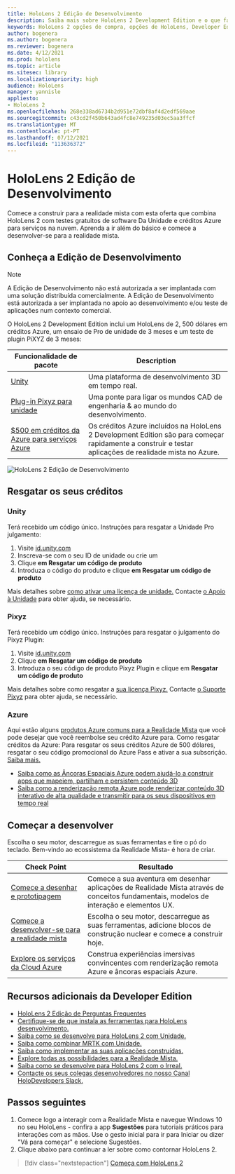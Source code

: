 ```yaml
---
title: HoloLens 2 Edição de Desenvolvimento
description: Saiba mais sobre HoloLens 2 Development Edition e o que fazer depois de obter um dos seus.
keywords: HoloLens 2 opções de compra, opções de HoloLens, Developer Edition
author: bogenera
ms.author: bogenera
ms.reviewer: bogenera
ms.date: 4/12/2021
ms.prod: hololens
ms.topic: article
ms.sitesec: library
ms.localizationpriority: high
audience: HoloLens
manager: yannisle
appliesto:
- HoloLens 2
ms.openlocfilehash: 268e338ad6734b2d951e72dbf8af4d2edf569aae
ms.sourcegitcommit: c43cd2f450b643ad4fc8e749235d03ec5aa3ffcf
ms.translationtype: MT
ms.contentlocale: pt-PT
ms.lasthandoff: 07/12/2021
ms.locfileid: "113636372"
---
```

# <a name="hololens-2-development-edition"></a>HoloLens 2 Edição de Desenvolvimento

Comece a construir para a realidade mista com esta oferta que combina HoloLens 2 com testes gratuitos de software Da Unidade e créditos Azure para serviços na nuvem. Aprenda a ir além do básico e comece a desenvolver-se para a realidade mista.

## <a name="learn-about-the-development-edition"></a>Conheça a Edição de Desenvolvimento

> [!NOTE]
> A Edição de Desenvolvimento não está autorizada a ser implantada com uma solução distribuída comercialmente. A Edição de Desenvolvimento está autorizada a ser implantada no apoio ao desenvolvimento e/ou teste de aplicações num contexto comercial.  

O HoloLens 2 Development Edition inclui um HoloLens de 2, 500 dólares em créditos Azure, um ensaio de Pro de unidade de 3 meses e um teste de plugin PiXYZ de 3 meses:

| Funcionalidade de pacote | Description |
|---|---|
|  [Unity](https://unity.com/) | Uma plataforma de desenvolvimento 3D em tempo real.   |
|  [Plug-in Pixyz para unidade](https://www.pixyz-software.com/plugin/) | Uma ponte para ligar os mundos CAD de engenharia &amp; ao mundo do desenvolvimento.   |
| [$500 em créditos da Azure para serviços Azure](https://azure.microsoft.com/resources/) | Os créditos Azure incluídos na HoloLens 2 Development Edition são para começar rapidamente a construir e testar aplicações de realidade mista no Azure. |

![HoloLens 2 Edição de Desenvolvimento](./images/hololens-2-dev-ed.png)

## <a name="redeem-your-credits"></a>Resgatar os seus créditos

### <a name="unity"></a>Unity
Terá recebido um código único. Instruções para resgatar a Unidade Pro julgamento:
1. Visite [id.unity.com](http://id.unity.com/)
1. Inscreva-se com o seu ID de unidade ou crie um
1. Clique **em Resgatar um código de produto**
1. Introduza o código do produto e clique **em Resgatar um código de produto**

Mais detalhes sobre [como ativar uma licença de unidade.](https://support.unity3d.com/hc/articles/211438683-How-do-I-activate-my-license-) Contacte [o Apoio à Unidade](https://support.unity3d.com/hc) para obter ajuda, se necessário.  

### <a name="pixyz"></a>Pixyz
Terá recebido um código único. Instruções para resgatar o julgamento do Pixyz Plugin:
1. Visite [id.unity.com](http://id.unity.com/)
1. Clique **em Resgatar um código de produto**
1. Introduza o seu código de produto Pixyz Plugin e clique em **Resgatar um código de produto**

Mais detalhes sobre como resgatar a [sua licença Pixyz.](https://www.pixyz-software.com/documentations/html/2020.1/review/TrialLicense.html) Contacte [o Suporte Pixyz](https://www.pixyz-software.com/support/) para obter ajuda, se necessário.

### <a name="azure"></a>Azure
Aqui estão alguns [produtos Azure comuns para a Realidade Mista](https://azure.microsoft.com/topic/mixed-reality/) que você pode desejar que você reembolse seu crédito Azure para.
Como resgatar créditos da Azure: Para resgatar os seus créditos Azure de 500 dólares, resgatar o seu código promocional do Azure Pass e ativar a sua subscrição. [Saiba mais.](hololens2-development-edition-faq.yml#how-can-i-redeem-my--500-azure-credit-)

- [Saiba como as Âncoras Espaciais Azure podem ajudá-lo a construir apps que mapeiem, partilham e persistem conteúdo 3D](https://azure.microsoft.com/services/spatial-anchors/)
- [Saiba como a renderização remota Azure pode renderizar conteúdo 3D interativo de alta qualidade e transmitir para os seus dispositivos em tempo real](https://azure.microsoft.com/services/remote-rendering/)

## <a name="get-started-developing"></a>Começar a desenvolver

Escolha o seu motor, descarregue as suas ferramentas e tire o pó do teclado. Bem-vindo ao ecossistema da Realidade Mista- é hora de criar.

|     Check Point                              |     Resultado                                                                                                                    |
|---------------------------------------------|---------------------------------------------------------------------------------------------------------------------------------|
|     [Comece a desenhar e prototipagem](/windows/mixed-reality/design/design)         |     Comece a sua aventura em desenhar aplicações de Realidade Mista através de conceitos fundamentais, modelos de interação e elementos UX.     |
|     [Comece a desenvolver-se para a realidade mista](/windows/mixed-reality/develop/development?tabs=unity)    |     Escolha o seu motor, descarregue as suas ferramentas, adicione blocos de construção nuclear e comece a construir hoje.                                  |
|     [Explore os serviços da Cloud Azure](/windows/mixed-reality/develop/mixed-reality-cloud-services)            |     Construa experiências imersivas convincentes com renderização remota Azure e âncoras espaciais Azure.                                 |

## <a name="developer-edition-additional-resources"></a>Recursos adicionais da Developer Edition

- [HoloLens 2 Edição de Perguntas Frequentes](hololens2-development-edition-faq.yml)
- [Certifique-se de que instala as ferramentas para HoloLens desenvolvimento.](/windows/mixed-reality/develop/install-the-tools?tabs=unity)
- [Saiba como se desenvolve para HoloLens 2 com Unidade.](/windows/mixed-reality/develop/unity/unity-development-overview?tabs=mrtk%2Carr%2Chl2)
- [Saiba como combinar MRTK com Unidade.](/windows/mixed-reality/develop/unity/mrtk-getting-started)
- [Saiba como implementar as suas aplicações construídas.](app-deploy-overview.md)
- [Explore todas as possibilidades para a Realidade Mista.](/windows/mixed-reality/)
- [Saiba como se desenvolve para HoloLens 2 com o Irreal.](/windows/mixed-reality/develop/unreal/unreal-development-overview?tabs=mrtk%2Casa)
- [Contacte os seus colegas desenvolvedores no nosso Canal HoloDevelopers Slack.](https://holodevelopersslack.azurewebsites.net/)

## <a name="next-steps"></a>Passos seguintes

1. Comece logo a interagir com a Realidade Mista e navegue Windows 10 no seu HoloLens - confira a app **Sugestões** para tutoriais práticos para interações com as mãos. Use o gesto inicial para ir para Iniciar ou dizer "Vá para começar" e selecione Sugestões.
1. Clique abaixo para continuar a ler sobre como contornar HoloLens 2.

> [!div class="nextstepaction"]
> [Começa com HoloLens 2](hololens2-basic-usage.md)
